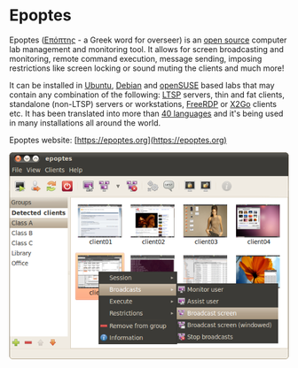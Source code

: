 # Epoptes

Epoptes ([Επόπτης](https://github.com/epoptes/epoptes.github.io/blob/master/epoptes.mp3?raw=true) - a Greek word for overseer) is an [open source](https://gplv3.fsf.org) computer lab management and monitoring tool. It allows for screen broadcasting and monitoring, remote command execution, message sending, imposing restrictions like screen locking or sound muting the clients and much more!

It can be installed in [Ubuntu](https://packages.ubuntu.com/epoptes), [Debian](https://packages.debian.org/epoptes) and [openSUSE](https://software.opensuse.org/package/epoptes) based labs that may contain any combination of the following: [LTSP](https://ltsp.github.io) servers, thin and fat clients, standalone (non-LTSP) servers or workstations, [FreeRDP](https://www.freerdp.com/) or [X2Go](https://wiki.x2go.org) clients etc. It has been translated into more than [40 languages](https://translations.launchpad.net/epoptes) and it's being used in many installations all around the world.

Epoptes website: [https://epoptes.org](https://epoptes.org)

![Main window](https://github.com/epoptes/epoptes.github.io/blob/master/epoptes.png?raw=true)
